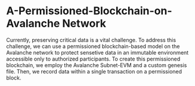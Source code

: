 # A-Permissioned-Blockchain-on-Avalanche Network
Currently, preserving critical data is a vital challenge. To address this challenge, we can use a permissioned blockchain-based model on the Avalanche network to protect sensetive data in an immutable environment accessible only to authorized participants.
To create this permissioned blockchain, we employ the Avalanche Subnet-EVM and a custom genesis file. Then, we record data within a single transaction on a permissioned block.
